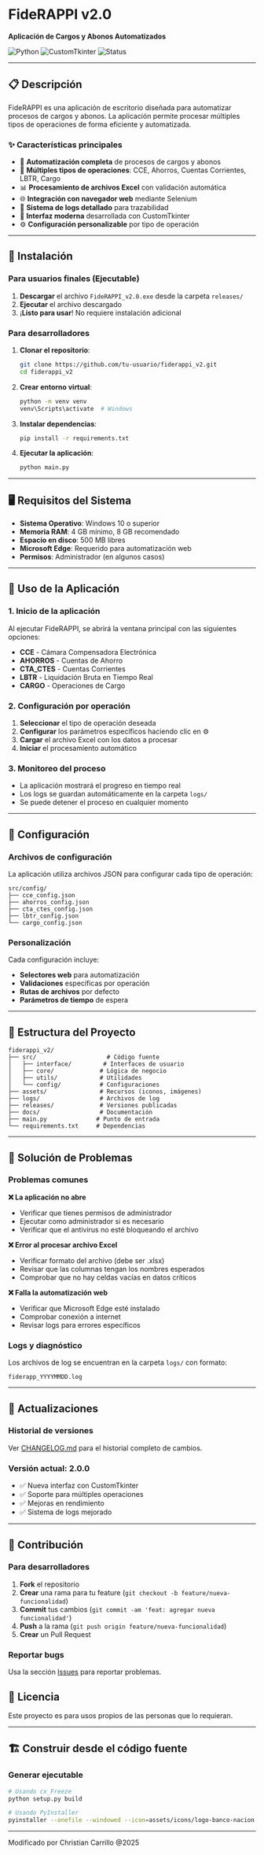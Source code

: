 # FideRAPPI v2.0

**Aplicación de Cargos y Abonos Automatizados**

![Python](https://img.shields.io/badge/Python-3.13-blue.svg)
![CustomTkinter](https://img.shields.io/badge/GUI-CustomTkinter-green.svg)
![Status](https://img.shields.io/badge/Status-Stable-success.svg)

---

## 📋 Descripción

FideRAPPI es una aplicación de escritorio diseñada para automatizar procesos de cargos y abonos. La aplicación permite procesar múltiples tipos de operaciones de forma eficiente y automatizada.

### ✨ Características principales

- 🔄 **Automatización completa** de procesos de cargos y abonos
- 💼 **Múltiples tipos de operaciones**: CCE, Ahorros, Cuentas Corrientes, LBTR, Cargo
- 📊 **Procesamiento de archivos Excel** con validación automática
- 🌐 **Integración con navegador web** mediante Selenium
- 📝 **Sistema de logs detallado** para trazabilidad
- 🎨 **Interfaz moderna** desarrollada con CustomTkinter
- ⚙️ **Configuración personalizable** por tipo de operación

---

## 🚀 Instalación

### Para usuarios finales (Ejecutable)

1. **Descargar** el archivo `FideRAPPI_v2.0.exe` desde la carpeta `releases/`
2. **Ejecutar** el archivo descargado
3. ¡**Listo para usar**! No requiere instalación adicional

### Para desarrolladores

1. **Clonar el repositorio**:
   ```bash
   git clone https://github.com/tu-usuario/fiderappi_v2.git
   cd fiderappi_v2
   ```

2. **Crear entorno virtual**:
   ```bash
   python -m venv venv
   venv\Scripts\activate  # Windows
   ```

3. **Instalar dependencias**:
   ```bash
   pip install -r requirements.txt
   ```

4. **Ejecutar la aplicación**:
   ```bash
   python main.py
   ```

---

## 🖥️ Requisitos del Sistema

- **Sistema Operativo**: Windows 10 o superior
- **Memoria RAM**: 4 GB mínimo, 8 GB recomendado
- **Espacio en disco**: 500 MB libres
- **Microsoft Edge**: Requerido para automatización web
- **Permisos**: Administrador (en algunos casos)

---

## 📖 Uso de la Aplicación

### 1. Inicio de la aplicación
Al ejecutar FideRAPPI, se abrirá la ventana principal con las siguientes opciones:

- **CCE** - Cámara Compensadora Electrónica
- **AHORROS** - Cuentas de Ahorro
- **CTA_CTES** - Cuentas Corrientes
- **LBTR** - Liquidación Bruta en Tiempo Real
- **CARGO** - Operaciones de Cargo

### 2. Configuración por operación
1. **Seleccionar** el tipo de operación deseada
2. **Configurar** los parámetros específicos haciendo clic en ⚙️
3. **Cargar** el archivo Excel con los datos a procesar
4. **Iniciar** el procesamiento automático

### 3. Monitoreo del proceso
- La aplicación mostrará el progreso en tiempo real
- Los logs se guardan automáticamente en la carpeta `logs/`
- Se puede detener el proceso en cualquier momento

---

## 🔧 Configuración

### Archivos de configuración
La aplicación utiliza archivos JSON para configurar cada tipo de operación:

```
src/config/
├── cce_config.json
├── ahorros_config.json
├── cta_ctes_config.json
├── lbtr_config.json
└── cargo_config.json
```

### Personalización
Cada configuración incluye:
- **Selectores web** para automatización
- **Validaciones** específicas por operación
- **Rutas de archivos** por defecto
- **Parámetros de tiempo** de espera

---

## 📁 Estructura del Proyecto

```
fiderappi_v2/
├── src/                    # Código fuente
│   ├── interface/         # Interfaces de usuario
│   ├── core/             # Lógica de negocio
│   ├── utils/            # Utilidades
│   └── config/           # Configuraciones
├── assets/               # Recursos (iconos, imágenes)
├── logs/                 # Archivos de log
├── releases/             # Versiones publicadas
├── docs/                 # Documentación
├── main.py              # Punto de entrada
└── requirements.txt     # Dependencias
```

---

## 🐛 Solución de Problemas

### Problemas comunes

**❌ La aplicación no abre**
- Verificar que tienes permisos de administrador
- Ejecutar como administrador si es necesario
- Verificar que el antivirus no esté bloqueando el archivo

**❌ Error al procesar archivo Excel**
- Verificar formato del archivo (debe ser .xlsx)
- Revisar que las columnas tengan los nombres esperados
- Comprobar que no hay celdas vacías en datos críticos

**❌ Falla la automatización web**
- Verificar que Microsoft Edge esté instalado
- Comprobar conexión a internet
- Revisar logs para errores específicos

### Logs y diagnóstico
Los archivos de log se encuentran en la carpeta `logs/` con formato:
```
fiderapp_YYYYMMDD.log
```

---

## 🔄 Actualizaciones

### Historial de versiones
Ver [CHANGELOG.md](CHANGELOG.md) para el historial completo de cambios.

### Versión actual: 2.0.0
- ✅ Nueva interfaz con CustomTkinter
- ✅ Soporte para múltiples operaciones
- ✅ Mejoras en rendimiento
- ✅ Sistema de logs mejorado

---

## 🤝 Contribución

### Para desarrolladores
1. **Fork** el repositorio
2. **Crear** una rama para tu feature (`git checkout -b feature/nueva-funcionalidad`)
3. **Commit** tus cambios (`git commit -am 'feat: agregar nueva funcionalidad'`)
4. **Push** a la rama (`git push origin feature/nueva-funcionalidad`)
5. **Crear** un Pull Request

### Reportar bugs
Usa la sección [Issues](https://github.com/tu-usuario/fiderappi_v2/issues) para reportar problemas.


## 📄 Licencia

Este proyecto es para usos propios de las personas que lo requieran.

---

## 🏗️ Construir desde el código fuente

### Generar ejecutable
```bash
# Usando cx_Freeze
python setup.py build

# Usando PyInstaller
pyinstaller --onefile --windowed --icon=assets/icons/logo-banco-nacion.ico main.py
```


---
Modificado por Christian Carrillo @2025

